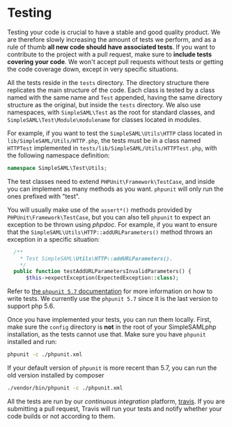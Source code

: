 Testing
=======

Testing your code is crucial to have a stable and good quality product.
We are therefore slowly increasing the amount of tests we perform, and
as a rule of thumb **all new code should have associated tests**. If you
want to contribute to the project with a pull request, make sure to
**include tests covering your code**. We won't accept pull requests
without tests or getting the code coverage down, except in very specific
situations.

All the tests reside in the `tests` directory. The directory structure
there replicates the main structure of the code. Each class is tested by
a class named with the same name and `Test` appended, having the same
directory structure as the original, but inside the `tests` directory.
We also use namespaces, with `SimpleSAML\Test` as the root for standard
classes, and `SimpleSAML\Test\Module\modulename` for classes located in
modules.

For example, if you want to test the `SimpleSAML\Utils\HTTP` class
located in `lib/SimpleSAML/Utils/HTTP.php`, the tests must be in a class
named `HTTPTest` implemented in
`tests/lib/SimpleSAML/Utils/HTTPTest.php`, with the following namespace
definition:

```php
namespace SimpleSAML\Test\Utils;
```

The test classes need to extend `PHPUnit\Framework\TestCase`, and inside
you can implement as many methods as you want. `phpunit` will only run
the ones prefixed with "test".

You will usually make use of the `assert*()` methods provided by
`PHPUnit\Framework\TestCase`, but you can also tell `phpunit` to expect
an exception to be thrown using *phpdoc*. For example, if you want to
ensure that the `SimpleSAML\Utils\HTTP::addURLParameters()` method
throws an exception in a specific situation:

```php
  /**
    * Test SimpleSAML\Utils\HTTP::addURLParameters().
    */
  public function testAddURLParametersInvalidParameters() {
      $this->expectException(ExpectedException::class);
```

Refer to [the `phpunit 5.7` documentation](https://phpunit.de/manual/5.7/en/installation.html)
for more information on how to write tests. We currently use the `phpunit 5.7`
since it is the last version to support php 5.6.

Once you have implemented your tests, you can run them locally. First,
make sure the `config` directory is **not** in the root of your
SimpleSAMLphp installation, as the tests cannot use that. Make sure
you have `phpunit` installed and run:

```sh
phpunit -c ./phpunit.xml
```

If your default version of `phpunit` is more recent than 5.7, you can run
the old version installed by composer

```sh
./vendor/bin/phpunit -c ./phpunit.xml
```

All the tests are run by our *continuous integration* platform,
[travis](https://travis-ci.org/simplesamlphp/simplesamlphp). If you are
submitting a pull request, Travis will run your tests and notify whether
your code builds or not according to them.
